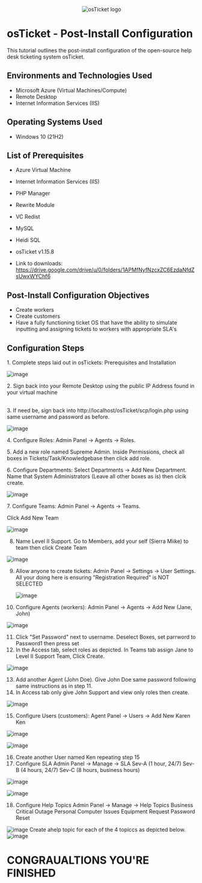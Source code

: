 <p align="center">
<img src="https://i.imgur.com/Clzj7Xs.png" alt="osTicket logo"/>
</p>

<h1>osTicket - Post-Install Configuration</h1>
This tutorial outlines the post-install configuration of the open-source help desk ticketing system osTicket.<br />




<h2>Environments and Technologies Used</h2>

- Microsoft Azure (Virtual Machines/Compute)
- Remote Desktop
- Internet Information Services (IIS)

<h2>Operating Systems Used </h2>

- Windows 10</b> (21H2)

<h2>List of Prerequisites</h2>

- Azure Virtual Machine
- Internet Information Services (IIS)
- PHP Manager
- Rewrite Module
- VC Redist
- MySQL
- Heidi SQL
- osTicket v1.15.8
  
- Link to downloads: https://drive.google.com/drive/u/0/folders/1APMfNyfNzcxZC6EzdaNfdZsUwxWYChf6

<h2>Post-Install Configuration Objectives</h2>

- Create workers
- Create customers
- Have a fully functioning ticket OS that have the ability to simulate inputting and assigning tickets to workers with appropriate SLA's

<h2>Configuration Steps</h2>
1. Complete steps laid out in osTickets: Prerequisites and Installation
<p>

  ![image](https://github.com/SeanMcClendon/post-install-config/assets/142221948/7bf7bb3b-090a-4e8c-abc7-40ce85c7b1bb)

</p>
<p>
2. 
  Sign back into your Remote Desktop using the public IP Address found in your virtual machine 
</p>
<br />
3. If need be, sign back into http://localhost/osTicket/scp/login.php using same username and password as before. 

![image](https://github.com/SeanMcClendon/post-install-config/assets/142221948/8d1b845c-c19f-4d62-ba7c-c5f42c592707)

<p>
4. Configure Roles: Admin Panel -> Agents -> Roles. 


</p>
5. Add a new role named Supreme Admin. Inside Permissions, check all boxes in Tickets/Task/Knowledgebase then click add role.
<p>
6. Configure Departments: Select Departments -> Add New Department. Name that System Administrators (Leave all other boxes as is) then clcik create. 
  
![image](https://github.com/SeanMcClendon/post-install-config/assets/142221948/a894b325-510e-49ec-882e-344403d00d83)

</p>
7. Configure Teams:
Admin Panel -> Agents -> Teams. 

Click Add New Team

![image](https://github.com/SeanMcClendon/post-install-config/assets/142221948/0579ea7a-e4b9-4d05-8d25-545b7a2a1c5b)

8. Name  Level II Support. Go to Members, add your self (Sierra Miike) to team then click Create Team 

![image](https://github.com/SeanMcClendon/post-install-config/assets/142221948/0eef51d9-40f8-4c5c-8bda-d1060e3228d5)

9. Allow anyone to create tickets: Admin Panel -> Settings -> User Settings. All your doing here is ensuring "Registration Required" is NOT SELECTED

   ![image](https://github.com/SeanMcClendon/post-install-config/assets/142221948/9fa51e74-1a96-45f5-b56f-fbed49f977c7)


10. Configure Agents (workers): Admin Panel -> Agents -> Add New (Jane, John)

![image](https://github.com/SeanMcClendon/post-install-config/assets/142221948/b0affcb0-a28c-40c4-8055-f876c261311c)

11. Click "Set Password" next to username. Deselect Boxes, set parrword to Password1 then press set
12. In the Access tab, select roles as depicted. In Teams tab assign Jane to Level II Support Team, Click Create. 

![image](https://github.com/SeanMcClendon/post-install-config/assets/142221948/260c2091-8799-4d62-9cd3-23322385f947)

13. Add another Agent (John Doe). Give John Doe same password following same instructions as in step 11.
14. In Access tab only give John Support and view only roles then create.  

![image](https://github.com/SeanMcClendon/post-install-config/assets/142221948/c0d42873-3470-41a9-9e60-5182b637b10d)

15. Configure Users (customers): Agent Panel -> Users -> Add New Karen Ken

![image](https://github.com/SeanMcClendon/post-install-config/assets/142221948/a2a83483-d10f-48b2-b731-41f57ca7b76d)

![image](https://github.com/SeanMcClendon/post-install-config/assets/142221948/5ffe9929-8ee9-44ea-a80b-8bb1b922902a)

 16. Create another User named Ken repeating step 15
 17. Configure SLA
Admin Panel -> Manage -> SLA
Sev-A (1 hour, 24/7)
Sev-B (4 hours, 24/7)
Sev-C (8 hours, business hours)

![image](https://github.com/SeanMcClendon/post-install-config/assets/142221948/4ef57198-0418-4e26-a9ed-981794c6538d)

![image](https://github.com/SeanMcClendon/post-install-config/assets/142221948/5159f736-6fc5-477f-aec5-5267ed9b46ab)

18. Configure Help Topics
Admin Panel -> Manage -> Help Topics
Business Critical Outage
Personal Computer Issues
Equipment Request
Password Reset

![image](https://github.com/SeanMcClendon/post-install-config/assets/142221948/b57eb191-5c0d-42b7-ba98-b4f228a23510)
Create ahelp topic for each of the 4 topiccs as depicted below.
![image](https://github.com/SeanMcClendon/post-install-config/assets/142221948/08d4e564-9f7e-4980-ad02-db9bee8627ce)


<h1>CONGRAUALTIONS YOU'RE FINISHED</h1>

<br />

<p>

</p>
<p>

</p>
<br />
